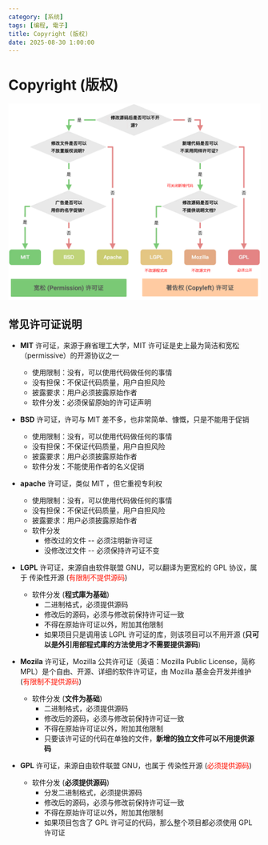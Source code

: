 ```yaml
---
category: [系统]
tags: [编程, 電子]
title: Copyright (版权)
date: 2025-08-30 1:00:00
---
```


<style>
  table {
    width: 100%
    }
  td {
    vertical-align: center;
    text-align: center;
  }
  td.left {
    vertical-align: center;
    text-align: left;
  }  
  table.inputT{
    margin: 10px;
    width: auto;
    margin-left: auto;
    margin-right: auto;
    border: none;
  }
  input{
    text-align: center;
    padding: 0px 10px;
  }
  iframe{
    width: 100%;
    display: block;
    border-style:none;
  }
</style>

# Copyright (版权)

![Alt X](../assets/img/misc/license.png)


## 常见许可证说明

 - **MIT** 许可证，来源于麻省理工大学，MIT 许可证是史上最为简洁和宽松（permissive）的开源协议之一

    - 使用限制：没有，可以使用代码做任何的事情
    - 没有担保：不保证代码质量，用户自担风险
    - 披露要求：用户必须披露原始作者
    - 软件分发：必须保留原始的许可证声明


 - **BSD** 许可证，许可与 MIT 差不多，也非常简单、慷慨，只是不能用于促销

    - 使用限制：没有，可以使用代码做任何的事情
    - 没有担保：不保证代码质量，用户自担风险
    - 披露要求：用户必须披露原始作者
    - 软件分发：不能使用作者的名义促销


 - **apache** 许可证，类似 MIT ，但它重视专利权

    - 使用限制：没有，可以使用代码做任何的事情
    - 没有担保：不保证代码质量，用户自担风险
    - 披露要求：用户必须披露原始作者
    - 软件分发
       - 修改过的文件 -- 必须注明新许可证
       - 没修改过文件 -- 必须保持许可证不变


 - **LGPL** 许可证，来源自由软件联盟 GNU，可以翻译为更宽松的 GPL 协议，属于 传染性开源 (<font color="#FF1000">有限制不提供源码</font>)

    - 软件分发 (**程式庫为基础**)
       - 二进制格式，必须提供源码
       - 修改后的源码，必须与修改前保持许可证一致
       - 不得在原始许可证以外，附加其他限制
       - 如果项目只是调用该 LGPL 许可证的库，则该项目可以不用开源 (**只可以是外引用部程式庫的方法使用才不需要提供源码**)


 - **Mozila** 许可证，Mozilla 公共许可证（英语：Mozilla Public License，简称 MPL）是个自由、开源、详细的软件许可证，由 Mozilla 基金会开发并维护 (<font color="#FF1000">有限制不提供源码</font>)

    - 软件分发 (**文件为基础**)
        - 二进制格式，必须提供源码
        - 修改后的源码，必须与修改前保持许可证一致
        - 不得在原始许可证以外，附加其他限制
        - 只要该许可证的代码在单独的文件，**新增的独立文件可以不用提供源码**


 - **GPL** 许可证，来源自由软件联盟 GNU，也属于 传染性开源 (<font color="#FF1000">必须提供源码</font>)

    - 软件分发 (**必须提供源码**)
       - 分发二进制格式，必须提供源码
       - 修改后的源码，必须与修改前保持许可证一致
       - 不得在原始许可证以外，附加其他限制
       - 如果项目包含了 GPL 许可证的代码，那么整个项目都必须使用 GPL 许可证